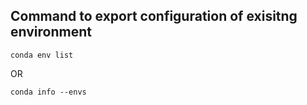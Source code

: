 ## Command to export configuration of exisitng environment

```
conda env list
```

OR

```
conda info --envs
```